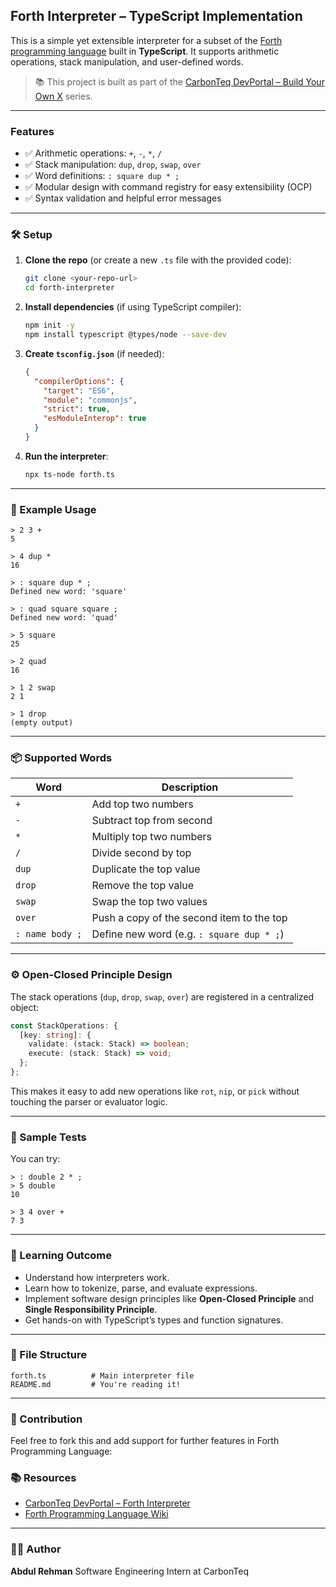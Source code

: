 ## Forth Interpreter – TypeScript Implementation

This is a simple yet extensible interpreter for a subset of the [Forth programming language](https://en.wikipedia.org/wiki/Forth_%28programming_language%29) built in **TypeScript**. It supports arithmetic operations, stack manipulation, and user-defined words.

> 📚 This project is built as part of the [CarbonTeq DevPortal – Build Your Own X](https://dev-portal.carbonteq.com/build-your-own-x/general/forth_interpreter) series.

---

### Features

- ✅ Arithmetic operations: `+`, `-`, `*`, `/`
- ✅ Stack manipulation: `dup`, `drop`, `swap`, `over`
- ✅ Word definitions: `: square dup * ;`
- ✅ Modular design with command registry for easy extensibility (OCP)
- ✅ Syntax validation and helpful error messages

---

### 🛠️ Setup

1. **Clone the repo** (or create a new `.ts` file with the provided code):

   ```bash
   git clone <your-repo-url>
   cd forth-interpreter
   ```

2. **Install dependencies** (if using TypeScript compiler):

   ```bash
   npm init -y
   npm install typescript @types/node --save-dev
   ```

3. **Create `tsconfig.json`** (if needed):

   ```json
   {
     "compilerOptions": {
       "target": "ES6",
       "module": "commonjs",
       "strict": true,
       "esModuleInterop": true
     }
   }
   ```

4. **Run the interpreter**:

   ```bash
   npx ts-node forth.ts
   ```

---

### 🚀 Example Usage

```forth
> 2 3 +
5

> 4 dup *
16

> : square dup * ;
Defined new word: 'square'

> : quad square square ;
Defined new word: 'quad'

> 5 square
25

> 2 quad
16

> 1 2 swap
2 1

> 1 drop
(empty output)
```

---

### 📦 Supported Words

| Word            | Description                               |
| --------------- | ----------------------------------------- |
| `+`             | Add top two numbers                       |
| `-`             | Subtract top from second                  |
| `*`             | Multiply top two numbers                  |
| `/`             | Divide second by top                      |
| `dup`           | Duplicate the top value                   |
| `drop`          | Remove the top value                      |
| `swap`          | Swap the top two values                   |
| `over`          | Push a copy of the second item to the top |
| `: name body ;` | Define new word (e.g. `: square dup * ;`) |

---

### ⚙️ Open-Closed Principle Design

The stack operations (`dup`, `drop`, `swap`, `over`) are registered in a centralized object:

```ts
const StackOperations: {
  [key: string]: {
    validate: (stack: Stack) => boolean;
    execute: (stack: Stack) => void;
  };
};
```

This makes it easy to add new operations like `rot`, `nip`, or `pick` without touching the parser or evaluator logic.

---

### 🧪 Sample Tests

You can try:

```forth
> : double 2 * ;
> 5 double
10

> 3 4 over +
7 3
```

---

### 🧠 Learning Outcome

- Understand how interpreters work.
- Learn how to tokenize, parse, and evaluate expressions.
- Implement software design principles like **Open-Closed Principle** and **Single Responsibility Principle**.
- Get hands-on with TypeScript’s types and function signatures.

---

### 📁 File Structure

```
forth.ts          # Main interpreter file
README.md         # You're reading it!
```

---

### 🤝 Contribution

Feel free to fork this and add support for further features in Forth Programming Language:

### 📚 Resources

- [CarbonTeq DevPortal – Forth Interpreter](http://dev-portal.carbonteq.com/build-your-own-x/general/forth_interpreter)
- [Forth Programming Language Wiki](https://en.wikipedia.org/wiki/Forth_%28programming_language%29)

---

### 🧑‍💻 Author

**Abdul Rehman**
Software Engineering Intern at CarbonTeq
